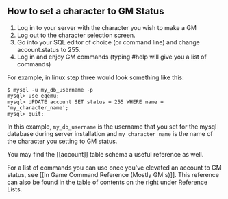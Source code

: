 ## How to set a character to GM Status

1. Log in to your server with the character you wish to make a GM
2. Log out to the character selection screen.
3. Go into your SQL editor of choice (or command line) and change account.status to 255.
4. Log in and enjoy GM commands (typing #help will give you a list of commands)

For example, in linux step three would look something like this:

    $ mysql -u my_db_username -p
    mysql> use eqemu;
    mysql> UPDATE account SET status = 255 WHERE name = 'my_character_name';
    mysql> quit;

In this example, `my_db_username` is the username that you set for the mysql database during server installation and `my_character_name` is the name of the character you setting to GM status.

You may find the [[account]] table schema a useful reference as well.

For a list of commands you can use once you've elevated an account to GM status, see [[In Game Command Reference (Mostly GM's)]].  This reference can also be found in the table of contents on the right under Reference Lists.